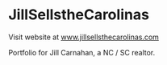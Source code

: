 # JillSellstheCarolinas

Visit website at www.jillsellsthecarolinas.com

Portfolio for Jill Carnahan, a NC / SC realtor.

